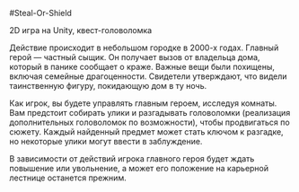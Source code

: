 #Steal-Or-Shield

2D игра на Unity, квест-головоломка

Действие происходит в небольшом городке в 2000-х годах. Главный герой — частный сыщик. Он получает вызов от владельца дома, который в панике сообщает о краже. Важные вещи были похищены, включая семейные драгоценности. Свидетели утверждают, что видели таинственную фигуру, покидающую дом в ту ночь. 

Как игрок, вы будете управлять главным героем, исследуя комнаты. Вам предстоит собирать улики и разгадывать головоломки (реализация дополнительных головоломок по возможности), чтобы продвигаться по сюжету. Каждый найденный предмет может стать ключом к разгадке, но некоторые улики могут ввести в заблуждение.

В зависимости от действий игрока главного героя будет ждать повышение или увольнение, а может его положение на карьерной лестнице останется прежним.